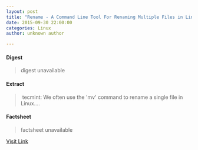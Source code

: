 ```yaml
---
layout: post
title: "Rename - A Command Line Tool For Renaming Multiple Files in Linux"
date: 2015-09-30 22:00:00
categories: Linux
author: unknown author

---
```



#### Digest
>digest unavailable

#### Extract
>&nbsp;tecmint: We often use the 'mv' command to rename a single file in Linux....

#### Factsheet
>factsheet unavailable

[Visit Link](http://www.linuxtoday.com/developer/rename-a-command-line-tool-for-renaming-multiple-files-in-linux-150928224016.html)


